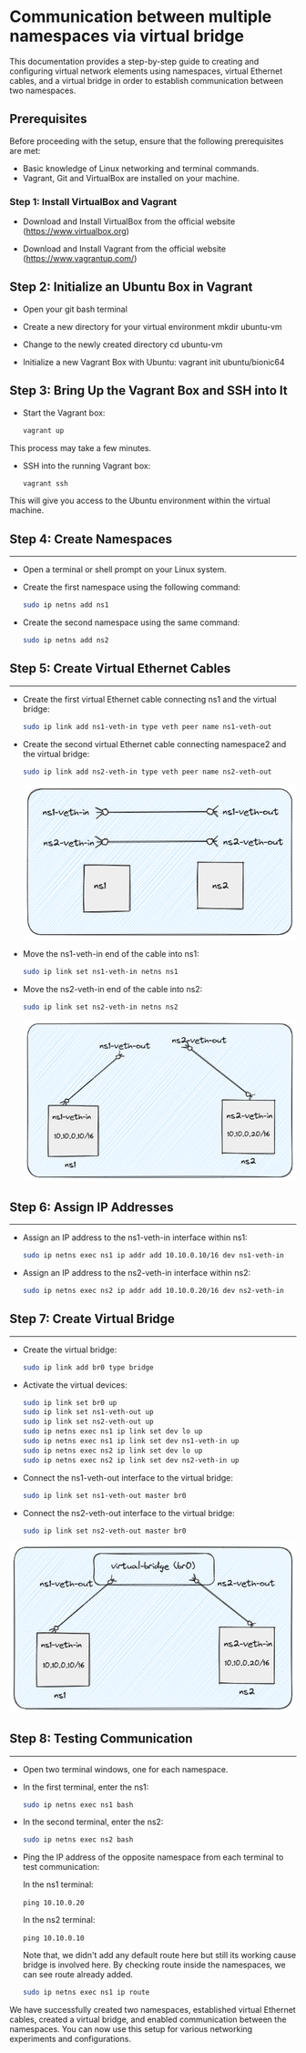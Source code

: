 
# Communication between multiple namespaces via virtual bridge

This documentation provides a step-by-step guide to creating and configuring virtual network elements using namespaces, virtual Ethernet cables, and a virtual bridge in order to establish communication between two namespaces.

## Prerequisites

Before proceeding with the setup, ensure that the following prerequisites are met:

*   Basic knowledge of Linux networking and terminal commands.
*   Vagrant, Git and VirtualBox are installed on your machine.


### Step 1: Install VirtualBox and Vagrant
- Download and Install VirtualBox from the official website (https://www.virtualbox.org)

- Download and Install Vagrant from the official website (https://www.vagrantup.com/)

## Step 2: Initialize an Ubuntu Box in Vagrant
- Open your git bash terminal

- Create a new directory for your virtual environment mkdir ubuntu-vm

- Change to the newly created directory cd ubuntu-vm

- Initialize a new Vagrant Box with Ubuntu: vagrant init ubuntu/bionic64

## Step 3: Bring Up the Vagrant Box and SSH into It
- Start the Vagrant box: 

    ```bash
    vagrant up 
    ```
This process may take a few minutes.

- SSH into the running Vagrant box: 

    ```bash
    vagrant ssh
    ``` 
This will give you access to the Ubuntu environment within the virtual machine.

## Step 4: Create Namespaces
-------------------------

- Open a terminal or shell prompt on your Linux system.
    
- Create the first namespace using the following command: 
    
    ```bash
    sudo ip netns add ns1
    ```
    
- Create the second namespace using the same command:
    
    ```bash
    sudo ip netns add ns2
    ```
    

## Step 5: Create Virtual Ethernet Cables
--------------------------------------

-  Create the first virtual Ethernet cable connecting ns1 and the virtual bridge:
    
    ```bash
    sudo ip link add ns1-veth-in type veth peer name ns1-veth-out
    ```
   
-  Create the second virtual Ethernet cable connecting namespace2 and the virtual bridge:
    
    ```bash
    sudo ip link add ns2-veth-in type veth peer name ns2-veth-out
    ```

    ![plot](diagrams/two-veth-two-ns.png)


-  Move the ns1-veth-in end of the cable into ns1:

    ```bash
    sudo ip link set ns1-veth-in netns ns1
    ```

-  Move the ns2-veth-in end of the cable into ns2:
    
    ```bash
    sudo ip link set ns2-veth-in netns ns2
    ```
    
    ![plot](diagrams/connect-veth-in-to-netns.png)



## Step 6: Assign IP Addresses
---------------------------

-  Assign an IP address to the ns1-veth-in interface within ns1:
    
    ```bash
    sudo ip netns exec ns1 ip addr add 10.10.0.10/16 dev ns1-veth-in
    ```
    
-  Assign an IP address to the ns2-veth-in interface within ns2:
    
    ```bash
    sudo ip netns exec ns2 ip addr add 10.10.0.20/16 dev ns2-veth-in
    ```
    

## Step 7: Create Virtual Bridge
-----------------------------

-  Create the virtual bridge:
    
    ```bash
    sudo ip link add br0 type bridge
    ```
    
-  Activate the virtual devices:
    
    ```bash
    sudo ip link set br0 up
    sudo ip link set ns1-veth-out up
    sudo ip link set ns2-veth-out up
    sudo ip netns exec ns1 ip link set dev lo up
    sudo ip netns exec ns1 ip link set dev ns1-veth-in up
    sudo ip netns exec ns2 ip link set dev lo up
    sudo ip netns exec ns2 ip link set dev ns2-veth-in up
    ```
    
-  Connect the ns1-veth-out interface to the virtual bridge:
    
    ```bash
    sudo ip link set ns1-veth-out master br0
    ```
    
-  Connect the ns2-veth-out interface to the virtual bridge:
    
    ```bash
    sudo ip link set ns2-veth-out master br0
    ```
    
  ![plot](diagrams/connect-mulitple-ns-to-virtual-bridge.png)

    

## Step 8: Testing Communication
-----------------------------

-  Open two terminal windows, one for each namespace.
    
-  In the first terminal, enter the ns1:
    
    ```bash
    sudo ip netns exec ns1 bash
    ```
    
-  In the second terminal, enter the ns2:
    
    ```bash
    sudo ip netns exec ns2 bash
    ```
    
-  Ping the IP address of the opposite namespace from each terminal to test communication:
    
    In the ns1 terminal:
    
    `ping 10.10.0.20`
    
    In the ns2 terminal:
    
    `ping 10.10.0.10`
    
    Note that, we didn't add any default route here but still its working cause bridge is involved here. By checking route inside the namespaces, we can see route already added.

    ```bash
    sudo ip netns exec ns1 ip route
    ```
    

 We have successfully created two namespaces, established virtual Ethernet cables, created a virtual bridge, and enabled communication between the namespaces. You can now use this setup for various networking experiments and configurations.


